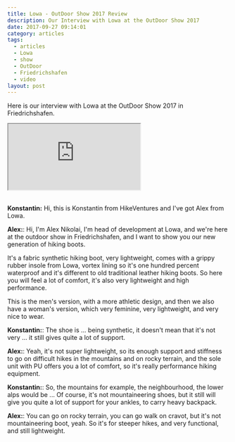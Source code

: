 ```yaml
---
title: Lowa - OutDoor Show 2017 Review
description: Our Interview with Lowa at the OutDoor Show 2017
date: 2017-09-27 09:14:01
category: articles
tags:
  - articles
  - Lowa
  - show
  - OutDoor
  - Friedrichshafen
  - video
layout: post
---
```


Here is our interview with Lowa at the OutDoor Show 2017 in Friedrichshafen.

<div class="embed-responsive embed-responsive-16by9">
    <iframe class="embed-responsive-item" src="https://www.youtube-nocookie.com/embed/1tIWQKy5MOE"></iframe>
</div>
<br>
<!--more-->

**Konstantin:**	Hi, this is Konstantin from HikeVentures and I've got Alex from Lowa.

**Alex:**:	Hi, I'm Alex Nikolai, I'm head of development at Lowa, and we're here at the outdoor show in Friedrichshafen, and I want to show you our new generation of hiking boots.

It's a fabric synthetic hiking boot, very lightweight, comes with a grippy rubber insole from Lowa, vortex lining so it's one hundred percent waterproof and it's different to old traditional leather hiking boots. So here you will feel a lot of comfort, it's also very lightweight and high performance.

This is the men's version, with a more athletic design, and then we also have a woman's version, which very feminine, very lightweight, and very nice to wear.

**Konstantin:**:	The shoe is ... being synthetic, it doesn't mean that it's not very ... it still gives quite a lot of support.

**Alex:**:	Yeah, it's not super lightweight, so its enough support and stiffness to go on difficult hikes in the mountains and on rocky terrain, and the sole unit with PU offers you a lot of comfort, so it's really performance hiking equipment.

**Konstantin:**:	So, the mountains for example, the neighbourhood, the lower alps would be ... Of course, it's not mountaineering shoes, but it still will give you quite a lot of support for your ankles, to carry heavy backpack.

**Alex:**:	You can go on rocky terrain, you can go walk on cravot, but it's not mountaineering boot, yeah. So it's for steeper hikes, and very functional, and still lightweight.
